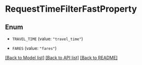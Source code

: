 # RequestTimeFilterFastProperty

## Enum


* `TRAVEL_TIME` (value: `"travel_time"`)

* `FARES` (value: `"fares"`)


[[Back to Model list]](../README.md#documentation-for-models) [[Back to API list]](../README.md#documentation-for-api-endpoints) [[Back to README]](../README.md)



